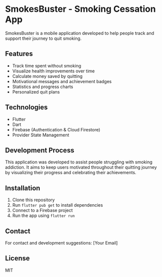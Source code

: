 # SmokesBuster - Smoking Cessation App

SmokesBuster is a mobile application developed to help people track and support their journey to quit smoking.

## Features

- Track time spent without smoking
- Visualize health improvements over time
- Calculate money saved by quitting
- Motivational messages and achievement badges
- Statistics and progress charts
- Personalized quit plans

## Technologies

- Flutter
- Dart
- Firebase (Authentication & Cloud Firestore)
- Provider State Management

## Development Process

This application was developed to assist people struggling with smoking addiction. It aims to keep users motivated throughout their quitting journey by visualizing their progress and celebrating their achievements.

## Installation

1. Clone this repository
2. Run `flutter pub get` to install dependencies
3. Connect to a Firebase project
4. Run the app using `flutter run`

## Contact

For contact and development suggestions: [Your Email]

## License

MIT

